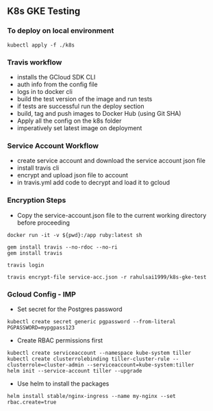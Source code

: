 ## K8s GKE Testing

### To deploy on local environment

```
kubectl apply -f ./k8s
```

### Travis workflow

- installs the GCloud SDK CLI
- auth info from the config file
- logs in to docker cli
- build the test version of the image and run tests
- if tests are successful run the deploy section
- build, tag and push images to Docker Hub (using Git SHA)
- Apply all the config on the k8s folder
- imperatively set latest image on deployment

### Service Account Workflow

- create service account and download the service account json file
- install travis cli
- encrypt and upload json file to account
- in travis.yml add code to decrypt and load it to gcloud

### Encryption Steps

* Copy the service-account.json file to the current working directory before proceeding

```
docker run -it -v ${pwd}:/app ruby:latest sh

gem install travis --no-rdoc --no-ri
gem install travis

travis login

travis encrypt-file service-acc.json -r rahulsai1999/k8s-gke-test

```

### Gcloud Config - IMP

- Set secret for the Postgres password
```
kubectl create secret generic pgpassword --from-literal PGPASSWORD=mypgpass123
```
- Create RBAC permissions first
```
kubectl create serviceaccount --namespace kube-system tiller
kubectl create clusterrolebinding tiller-cluster-rule --clusterrole=cluster-admin --serviceaccount=kube-system:tiller
helm init --service-account tiller --upgrade
```
- Use helm to install the packages

```
helm install stable/nginx-ingress --name my-nginx --set rbac.create=true
```